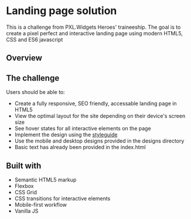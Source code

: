# Landing page solution

This is a challenge from PXL.Widgets Heroes' traineeship. The goal is to create a pixel perfect and interactive landing page using modern HTML5, CSS and ES6 javascript

## Overview

## The challenge

Users should be able to:

- Create a fully responsive, SEO friendly, accessable landing page in HTML5
- View the optimal layout for the site depending on their device's screen size
- See hover states for all interactive elements on the page
- Implement the design using the [styleguide](style-guide.md)
- Use the mobile and desktop designs provided in the designs directory
- Basic text has already been provided in the index.html

## Built with

- Semantic HTML5 markup
- Flexbox
- CSS Grid
- CSS transitions for interactive elements
- Mobile-first workflow
- Vanilla JS

